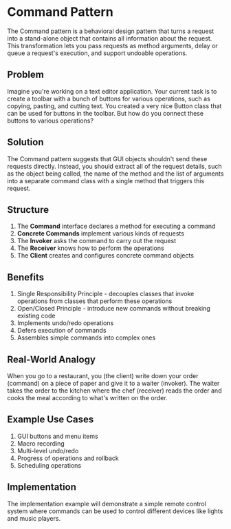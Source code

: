 # Command Pattern

The Command pattern is a behavioral design pattern that turns a request into a stand-alone object that contains all information about the request. This transformation lets you pass requests as method arguments, delay or queue a request's execution, and support undoable operations.

## Problem
Imagine you're working on a text editor application. Your current task is to create a toolbar with a bunch of buttons for various operations, such as copying, pasting, and cutting text. You created a very nice Button class that can be used for buttons in the toolbar. But how do you connect these buttons to various operations?

## Solution
The Command pattern suggests that GUI objects shouldn't send these requests directly. Instead, you should extract all of the request details, such as the object being called, the name of the method and the list of arguments into a separate command class with a single method that triggers this request.

## Structure
1. The **Command** interface declares a method for executing a command
2. **Concrete Commands** implement various kinds of requests
3. The **Invoker** asks the command to carry out the request
4. The **Receiver** knows how to perform the operations
5. The **Client** creates and configures concrete command objects

## Benefits
1. Single Responsibility Principle - decouples classes that invoke operations from classes that perform these operations
2. Open/Closed Principle - introduce new commands without breaking existing code
3. Implements undo/redo operations
4. Defers execution of commands
5. Assembles simple commands into complex ones

## Real-World Analogy
When you go to a restaurant, you (the client) write down your order (command) on a piece of paper and give it to a waiter (invoker). The waiter takes the order to the kitchen where the chef (receiver) reads the order and cooks the meal according to what's written on the order.

## Example Use Cases
1. GUI buttons and menu items
2. Macro recording
3. Multi-level undo/redo
4. Progress of operations and rollback
5. Scheduling operations

## Implementation
The implementation example will demonstrate a simple remote control system where commands can be used to control different devices like lights and music players.
